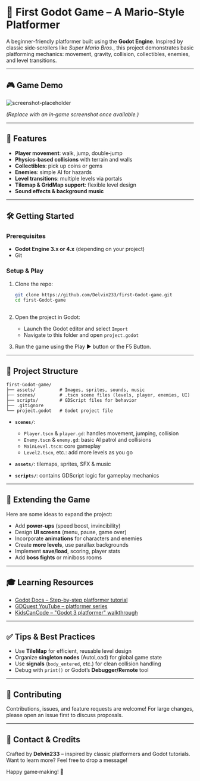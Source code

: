 # 🍄 First Godot Game – A Mario‑Style Platformer

A beginner-friendly platformer built using the **Godot Engine**. Inspired by classic side‑scrollers like *Super Mario Bros.*, this project demonstrates basic platforming mechanics: movement, gravity, collision, collectibles, enemies, and level transitions.

---

## 🎮 Game Demo

![screenshot-placeholder](https://via.placeholder.com/800x400?text=Game+Screenshot)

*(Replace with an in‑game screenshot once available.)*

---

## 🚀 Features

- **Player movement**: walk, jump, double‑jump
- **Physics-based collisions** with terrain and walls
- **Collectibles**: pick up coins or gems
- **Enemies**: simple AI for hazards
- **Level transitions**: multiple levels via portals
- **Tilemap & GridMap support**: flexible level design
- **Sound effects & background music**

---

## 🛠️ Getting Started

### Prerequisites

- **Godot Engine 3.x or 4.x** (depending on your project)
- Git

### Setup & Play

1. Clone the repo:
   ```bash
   git clone https://github.com/Delvin233/first-Godot-game.git
   cd first-Godot-game
  

2. Open the project in Godot:

   * Launch the Godot editor and select `Import`
   * Navigate to this folder and open `project.godot`
3. Run the game using the Play ▶️ button or the F5 Button.

---

## 🔧 Project Structure

```
first-Godot-game/
├── assets/         # Images, sprites, sounds, music
├── scenes/         # .tscn scene files (levels, player, enemies, UI)
├── scripts/        # GDScript files for behavior
├── .gitignore
└── project.godot   # Godot project file
```

* **`scenes/`**:

  * `Player.tscn` & `player.gd`: handles movement, jumping, collision
  * `Enemy.tscn` & `enemy.gd`: basic AI patrol and collisions
  * `MainLevel.tscn`: core gameplay
  * `Level2.tscn`, etc.: add more levels as you go

* **`assets/`**: tilemaps, sprites, SFX & music

* **`scripts/`**: contains GDScript logic for gameplay mechanics

---

## 🧱 Extending the Game

Here are some ideas to expand the project:

* Add **power-ups** (speed boost, invincibility)
* Design **UI screens** (menu, pause, game over)
* Incorporate **animations** for characters and enemies
* Create **more levels**, use parallax backgrounds
* Implement **save/load**, scoring, player stats
* Add **boss fights** or miniboss rooms

---

## 🎓 Learning Resources

* [Godot Docs – Step-by-step platformer tutorial](https://docs.godotengine.org)
* [GDQuest YouTube – platformer series](https://www.youtube.com)
* [KidsCanCode – "Godot 3 platformer" walkthrough](https://www.youtube.com)

---

## ✅ Tips & Best Practices

* Use **TileMap** for efficient, reusable level design
* Organize **singleton nodes** (AutoLoad) for global game state
* Use **signals** (`body_entered`, etc.) for clean collision handling
* Debug with `print()` or Godot’s **Debugger/Remote** tool

---

## 🙏 Contributing

Contributions, issues, and feature requests are welcome!
For large changes, please open an issue first to discuss proposals.

---

## 🧭 Contact & Credits

Crafted by **Delvin233** – inspired by classic platformers and Godot tutorials.
Want to learn more? Feel free to drop a message!

Happy game‑making! 🚀
